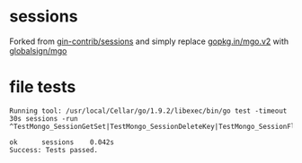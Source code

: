 # sessions

Forked from [gin-contrib/sessions](https://github.com/gin-contrib/sessions) and simply replace [gopkg.in/mgo.v2](https://github.com/go-mgo/mgo/tree/v2) with [globalsign/mgo](https://github.com/globalsign/mgo)

# file tests
```
Running tool: /usr/local/Cellar/go/1.9.2/libexec/bin/go test -timeout 30s sessions -run ^TestMongo_SessionGetSet|TestMongo_SessionDeleteKey|TestMongo_SessionFlashes|TestMongo_SessionClear|TestMongo_SessionOptions$

ok  	sessions	0.042s
Success: Tests passed.
```